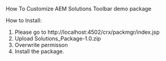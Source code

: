 How To Customize AEM Solutions Toolbar demo package

How to Install:

1. Please go to http://localhost:4502/crx/packmgr/index.jsp
2. Upload Solutions_Package-1.0.zip
3. Overwrite permisson
4. Install the package.
